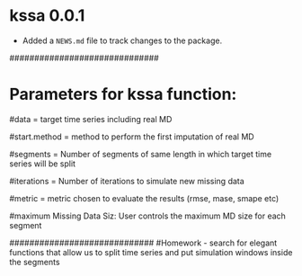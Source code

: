 # kssa 0.0.1

* Added a `NEWS.md` file to track changes to the package.

##############################
# Parameters for kssa function:

#data = target time series including real MD

#start.method = method to perform the first imputation of real MD

#segments = Number of segments of same length in which target time series will be split

#iterations = Number of iterations to simulate new missing data

#metric = metric chosen to evaluate the results (rmse, mase, smape etc)

#maximum Missing Data Siz: User controls the maximum MD size for each segment

#############################
#Homework - search for elegant functions that allow us to split time series and put simulation windows inside the segments
